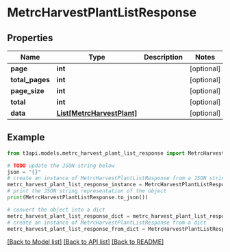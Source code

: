 # MetrcHarvestPlantListResponse


## Properties

Name | Type | Description | Notes
------------ | ------------- | ------------- | -------------
**page** | **int** |  | [optional] 
**total_pages** | **int** |  | [optional] 
**page_size** | **int** |  | [optional] 
**total** | **int** |  | [optional] 
**data** | [**List[MetrcHarvestPlant]**](MetrcHarvestPlant.md) |  | [optional] 

## Example

```python
from t3api.models.metrc_harvest_plant_list_response import MetrcHarvestPlantListResponse

# TODO update the JSON string below
json = "{}"
# create an instance of MetrcHarvestPlantListResponse from a JSON string
metrc_harvest_plant_list_response_instance = MetrcHarvestPlantListResponse.from_json(json)
# print the JSON string representation of the object
print(MetrcHarvestPlantListResponse.to_json())

# convert the object into a dict
metrc_harvest_plant_list_response_dict = metrc_harvest_plant_list_response_instance.to_dict()
# create an instance of MetrcHarvestPlantListResponse from a dict
metrc_harvest_plant_list_response_from_dict = MetrcHarvestPlantListResponse.from_dict(metrc_harvest_plant_list_response_dict)
```
[[Back to Model list]](../README.md#documentation-for-models) [[Back to API list]](../README.md#documentation-for-api-endpoints) [[Back to README]](../README.md)



